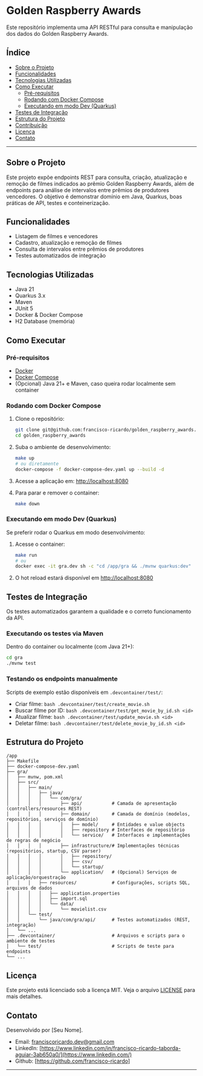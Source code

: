# Golden Raspberry Awards

Este repositório implementa uma API RESTful para consulta e manipulação dos dados do Golden Raspberry Awards.

## Índice
- [Sobre o Projeto](#sobre-o-projeto)
- [Funcionalidades](#funcionalidades)
- [Tecnologias Utilizadas](#tecnologias-utilizadas)
- [Como Executar](#como-executar)
  - [Pré-requisitos](#pré-requisitos)
  - [Rodando com Docker Compose](#rodando-com-docker-compose)
  - [Executando em modo Dev (Quarkus)](#executando-em-modo-dev-quarkus)
- [Testes de Integração](#testes-de-integração)
- [Estrutura do Projeto](#estrutura-do-projeto)
- [Contribuição](#contribuição)
- [Licença](#licença)
- [Contato](#contato)

---

## Sobre o Projeto
Este projeto expõe endpoints REST para consulta, criação, atualização e remoção de filmes indicados ao prêmio Golden Raspberry Awards, além de endpoints para análise de intervalos entre prêmios de produtores vencedores. O objetivo é demonstrar domínio em Java, Quarkus, boas práticas de API, testes e conteinerização.

## Funcionalidades
- Listagem de filmes e vencedores
- Cadastro, atualização e remoção de filmes
- Consulta de intervalos entre prêmios de produtores
- Testes automatizados de integração

## Tecnologias Utilizadas
- Java 21
- Quarkus 3.x
- Maven
- JUnit 5
- Docker & Docker Compose
- H2 Database (memória)

## Como Executar

### Pré-requisitos
- [Docker](https://www.docker.com/)
- [Docker Compose](https://docs.docker.com/compose/)
- (Opcional) Java 21+ e Maven, caso queira rodar localmente sem container

### Rodando com Docker Compose
1. Clone o repositório:
   ```bash
   git clone git@github.com:francisco-ricardo/golden_raspberry_awards.git
   cd golden_raspberry_awards
   ```
2. Suba o ambiente de desenvolvimento:
   ```bash
   make up
   # ou diretamente
   docker-compose -f docker-compose-dev.yaml up --build -d
   ```
3. Acesse a aplicação em: [http://localhost:8080](http://localhost:8080)

4. Para parar e remover o container:
   ```bash
   make down
   ```

### Executando em modo Dev (Quarkus)
Se preferir rodar o Quarkus em modo desenvolvimento:

1. Acesse o container:
   ```bash
   make run
   # ou
   docker exec -it gra.dev sh -c "cd /app/gra && ./mvnw quarkus:dev"
   ```
2. O hot reload estará disponível em [http://localhost:8080](http://localhost:8080)

## Testes de Integração
Os testes automatizados garantem a qualidade e o correto funcionamento da API.

### Executando os testes via Maven
Dentro do container ou localmente (com Java 21+):
```bash
cd gra
./mvnw test
```

### Testando os endpoints manualmente
Scripts de exemplo estão disponíveis em `.devcontainer/test/`:
- Criar filme: `bash .devcontainer/test/create_movie.sh`
- Buscar filme por ID: `bash .devcontainer/test/get_movie_by_id.sh <id>`
- Atualizar filme: `bash .devcontainer/test/update_movie.sh <id>`
- Deletar filme: `bash .devcontainer/test/delete_movie_by_id.sh <id>`

## Estrutura do Projeto
```
/app
├── Makefile
├── docker-compose-dev.yaml
├── gra/
│   ├── mvnw, pom.xml
│   ├── src/
│   │   ├── main/
│   │   │   ├── java/
│   │   │   │   └── com/gra/
│   │   │   │       ├── api/           # Camada de apresentação (controllers/resources REST)
│   │   │   │       ├── domain/        # Camada de domínio (modelos, repositórios, serviços de domínio)
│   │   │   │       │   ├── model/     # Entidades e value objects
│   │   │   │       │   ├── repository # Interfaces de repositório
│   │   │   │       │   └── service/   # Interfaces e implementações de regras de negócio
│   │   │   │       ├── infrastructure/# Implementações técnicas (repositórios, startup, CSV parser)
│   │   │   │       │   ├── repository/
│   │   │   │       │   ├── csv/
│   │   │   │       │   └── startup/
│   │   │   │       └── application/   # (Opcional) Serviços de aplicação/orquestração
│   │   │   ├── resources/             # Configurações, scripts SQL, arquivos de dados
│   │   │   │   ├── application.properties
│   │   │   │   ├── import.sql
│   │   │   │   └── data/
│   │   │   │       └── movielist.csv
│   │   └── test/
│   │       └── java/com/gra/api/      # Testes automatizados (REST, integração)
│   └── ...
├── .devcontainer/                     # Arquivos e scripts para o ambiente de testes
│   └── test/                          # Scripts de teste para endpoints
└── ...
```

## Licença
Este projeto está licenciado sob a licença MIT. Veja o arquivo [LICENSE](LICENSE) para mais detalhes.

## Contato
Desenvolvido por [Seu Nome].
- Email: franciscoricardo.dev@gmail.com
- LinkedIn: [https://www.linkedin.com/in/francisco-ricardo-taborda-aguiar-3ab650a0/](https://www.linkedin.com/)
- Github: [https://github.com/francisco-ricardo]

---

